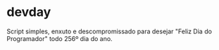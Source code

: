 # devday
Script simples, enxuto e descompromissado para desejar "Feliz Dia do Programador" todo 256º dia do ano. 
